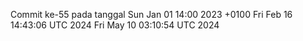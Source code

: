 Commit ke-55 pada tanggal Sun Jan 01 14:00 2023 +0100
Fri Feb 16 14:43:06 UTC 2024
Fri May 10 03:10:54 UTC 2024
